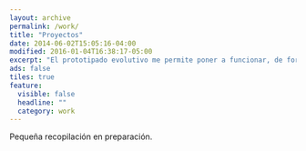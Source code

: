 ```yaml
---
layout: archive
permalink: /work/
title: "Proyectos"
date: 2014-06-02T15:05:16-04:00
modified: 2016-01-04T16:38:17-05:00
excerpt: "El prototipado evolutivo me permite poner a funcionar, de forma combinada, todo aquello que he aprendido"
ads: false
tiles: true
feature:
  visible: false
  headline: ""
  category: work
---
```


Pequeña recopilación en preparación.
